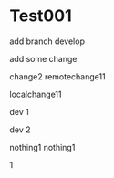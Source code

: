 # Test001

add branch develop

add some change

change2  remotechange11

localchange11

dev 1

dev 2

nothing1  nothing1

1

